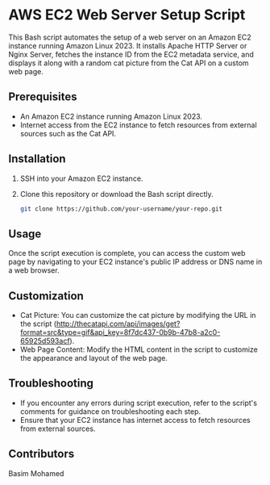 # AWS EC2 Web Server Setup Script

This Bash script automates the setup of a web server on an Amazon EC2 instance running Amazon Linux 2023. It installs Apache HTTP Server or Nginx Server, fetches the instance ID from the EC2 metadata service, and displays it along with a random cat picture from the Cat API on a custom web page.

## Prerequisites

- An Amazon EC2 instance running Amazon Linux 2023.
- Internet access from the EC2 instance to fetch resources from external sources such as the Cat API.

## Installation

1. SSH into your Amazon EC2 instance.
2. Clone this repository or download the Bash script directly.

   ```bash
   git clone https://github.com/your-username/your-repo.git


## Usage
Once the script execution is complete, you can access the custom web page by navigating to your EC2 instance's public IP address or DNS name in a web browser.

## Customization
- Cat Picture: You can customize the cat picture by modifying the URL in the script (http://thecatapi.com/api/images/get?format=src&type=gif&api_key=8f7dc437-0b9b-47b8-a2c0-65925d593acf).
- Web Page Content: Modify the HTML content in the script to customize the appearance and layout of the web page.

## Troubleshooting
- If you encounter any errors during script execution, refer to the script's comments for guidance on troubleshooting each step.
- Ensure that your EC2 instance has internet access to fetch resources from external sources.

  
## Contributors
Basim Mohamed
